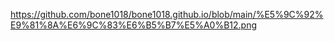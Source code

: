 https://github.com/bone1018/bone1018.github.io/blob/main/%E5%9C%92%E9%81%8A%E6%9C%83%E6%B5%B7%E5%A0%B12.png
